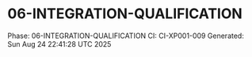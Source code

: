 # 06-INTEGRATION-QUALIFICATION
Phase: 06-INTEGRATION-QUALIFICATION
CI: CI-XP001-009
Generated: Sun Aug 24 22:41:28 UTC 2025
